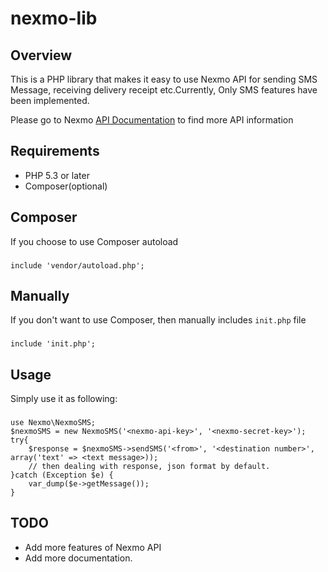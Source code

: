 # nexmo-lib
## Overview
This is a PHP library that makes it easy to use Nexmo API for sending SMS Message, receiving delivery receipt etc.Currently, Only SMS features have been implemented.

Please go to Nexmo [API Documentation](https://docs.nexmo.com/) to find more API information

## Requirements
- PHP 5.3 or later
- Composer(optional)
    
## Composer
If you choose to use Composer autoload

###
    include 'vendor/autoload.php';

## Manually 

If you don't want to use Composer, then manually includes `init.php` file
###
    include 'init.php';
    
## Usage

Simply use it as following:
###
    use Nexmo\NexmoSMS;
    $nexmoSMS = new NexmoSMS('<nexmo-api-key>', '<nexmo-secret-key>');
    try{
        $response = $nexmoSMS->sendSMS('<from>', '<destination number>', array('text' => <text message>));
        // then dealing with response, json format by default.
    }catch (Exception $e) {
        var_dump($e->getMessage());
    }

## TODO
* Add more features of Nexmo API
* Add more documentation.

